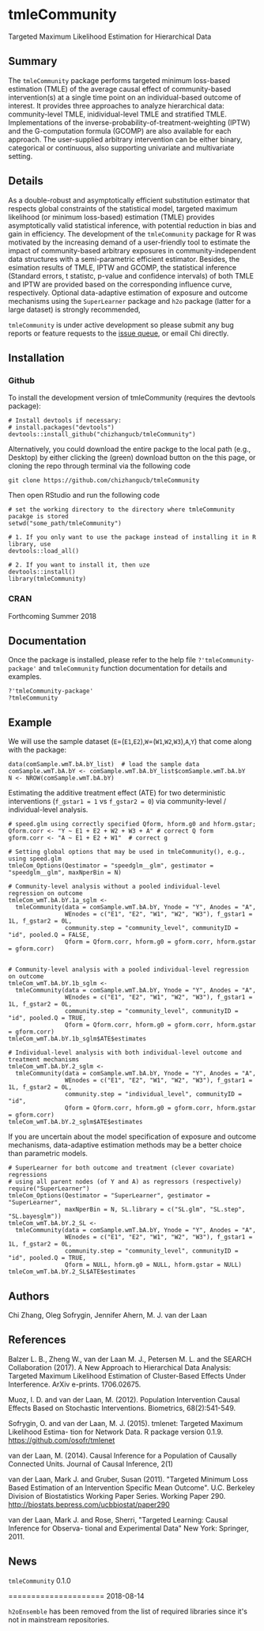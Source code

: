 # tmleCommunity 
Targeted Maximum Likelihood Estimation for Hierarchical Data

## Summary

The `tmleCommunity` package performs targeted minimum loss-based estimation (TMLE) of the average causal effect of community-based intervention(s) at a single time point on an individual-based outcome of interest. It provides three approaches to analyze hierarchical data: community-level TMLE, inidividual-level TMLE and stratified TMLE. Implementations of the inverse-probability-of-treatment-weighting (IPTW) and the G-computation formula (GCOMP) are also available for each approach. The user-supplied arbitrary intervention can be either binary, categorical or continuous, also supporting univariate and multivariate setting. 

## Details

As a double-robust and asymptotically efficient substitution estimator that respects global constraints of the statistical model, targeted maximum likelihood (or minimum loss-based) estimation (TMLE) provides asymptotically valid statistical inference, with potential reduction in bias and gain in efficiency. The development of the `tmleCommunity` package for R was motivated by the increasing demand of a user-friendly tool to estimate the impact of community-based arbitrary exposures in community-independent data structures with a semi-parametric efficient estimator. Besides, the esimation results of TMLE, IPTW and GCOMP, the statistical inference (Standard errors, t statistc, p-value and confidence intervals) of both TMLE and IPTW are provided based on the corresponding influence curve, respectively. Optional data-adaptive estimation of exposure and outcome mechanisms using the `SuperLearner` package and `h2o` package (latter for a large dataset) is strongly recommended,

`tmleCommunity` is under active development so please submit any bug reports or feature requests to the [issue queue](https://github.com/chizhangucb/tmleCommunity/issues), or email Chi directly.

## Installation

### Github
To install the development version of tmleCommunity (requires the devtools package):

```{R install, eval=F}
# Install devtools if necessary:
# install.packages("devtools")
devtools::install_github("chizhangucb/tmleCommunity")
```

Alternatively, you could download the entire packge to the local path (e.g., Desktop) by either clicking the (green) download button on the this page, or cloning the repo through terminal via the following code

```console
git clone https://github.com/chizhangucb/tmleCommunity
```

Then open RStudio and run the following code 

```{R Load, eval=F}
# set the working directory to the directory where tmleCommunity pacakge is stored
setwd("some_path/tmleCommunity")

# 1. If you only want to use the package instead of installing it in R library, use 
devtools::load_all()

# 2. If you want to install it, then uze
devtools::install()
library(tmleCommunity)
```

### CRAN

Forthcoming Summer 2018

## Documentation

Once the package is installed, please refer to the help file `?'tmleCommunity-package'` and `tmleCommunity` function documentation for details and examples.

```{R Documentation, eval=F}
?'tmleCommunity-package'
?tmleCommunity
```

## Example

We will use the sample dataset (`E`=(`E1`,`E2`),`W`=(`W1`,`W2`,`W3`),`A`,`Y`) that come along with the package:

```{R Data, eval=F}
data(comSample.wmT.bA.bY_list)  # load the sample data 
comSample.wmT.bA.bY <- comSample.wmT.bA.bY_list$comSample.wmT.bA.bY
N <- NROW(comSample.wmT.bA.bY)
```

Estimating the additive treatment effect (ATE) for two deterministic interventions (`f_gstar1 = 1` vs `f_gstar2 = 0`) via community-level / individual-level analysis.

```{R GLM_analysis, eval=F}
# speed.glm using correctly specified Qform, hform.g0 and hform.gstar;
Qform.corr <- "Y ~ E1 + E2 + W2 + W3 + A" # correct Q form
gform.corr <- "A ~ E1 + E2 + W1"  # correct g

# Setting global options that may be used in tmleCommunity(), e.g., using speed.glm
tmleCom_Options(Qestimator = "speedglm__glm", gestimator = "speedglm__glm", maxNperBin = N)

# Community-level analysis without a pooled individual-level regression on outcome
tmleCom_wmT.bA.bY.1a_sglm <- 
  tmleCommunity(data = comSample.wmT.bA.bY, Ynode = "Y", Anodes = "A", 
                WEnodes = c("E1", "E2", "W1", "W2", "W3"), f_gstar1 = 1L, f_gstar2 = 0L,
                community.step = "community_level", communityID = "id", pooled.Q = FALSE, 
                Qform = Qform.corr, hform.g0 = gform.corr, hform.gstar = gform.corr)


# Community-level analysis with a pooled individual-level regression on outcome
tmleCom_wmT.bA.bY.1b_sglm <- 
  tmleCommunity(data = comSample.wmT.bA.bY, Ynode = "Y", Anodes = "A", 
                WEnodes = c("E1", "E2", "W1", "W2", "W3"), f_gstar1 = 1L, f_gstar2 = 0L,
                community.step = "community_level", communityID = "id", pooled.Q = TRUE, 
                Qform = Qform.corr, hform.g0 = gform.corr, hform.gstar = gform.corr)
tmleCom_wmT.bA.bY.1b_sglm$ATE$estimates

# Individual-level analysis with both individual-level outcome and treatment mechanisms
tmleCom_wmT.bA.bY.2_sglm <- 
  tmleCommunity(data = comSample.wmT.bA.bY, Ynode = "Y", Anodes = "A", 
                WEnodes = c("E1", "E2", "W1", "W2", "W3"), f_gstar1 = 1L, f_gstar2 = 0L,
                community.step = "individual_level", communityID = "id", 
                Qform = Qform.corr, hform.g0 = gform.corr, hform.gstar = gform.corr)
tmleCom_wmT.bA.bY.2_sglm$ATE$estimates
```

If you are uncertain about the model specification of exposure and outcome mechanisms, data-adaptive estimation methods may be a better choice than parametric models. 

```{R Data_adaptive_analysis, eval=F}
# SuperLearner for both outcome and treatment (clever covariate) regressions
# using all parent nodes (of Y and A) as regressors (respectively)
require("SuperLearner")
tmleCom_Options(Qestimator = "SuperLearner", gestimator = "SuperLearner", 
                maxNperBin = N, SL.library = c("SL.glm", "SL.step", "SL.bayesglm"))
tmleCom_wmT.bA.bY.2_SL <- 
  tmleCommunity(data = comSample.wmT.bA.bY, Ynode = "Y", Anodes = "A", 
                WEnodes = c("E1", "E2", "W1", "W2", "W3"), f_gstar1 = 1L, f_gstar2 = 0L,
                community.step = "community_level", communityID = "id", pooled.Q = TRUE, 
                Qform = NULL, hform.g0 = NULL, hform.gstar = NULL)
tmleCom_wmT.bA.bY.2_SL$ATE$estimates
```

## Authors

Chi Zhang, Oleg Sofrygin, Jennifer Ahern, M. J. van der Laan

## References

Balzer L. B., Zheng W., van der Laan M. J., Petersen M. L. and the SEARCH Collaboration (2017). A New Approach to Hierarchical Data Analysis: Targeted Maximum Likelihood Estimation of Cluster-Based Effects Under Interference. ArXiv e-prints. 1706.02675.

Muoz, I. D. and van der Laan, M. (2012). Population Intervention Causal Effects Based on Stochastic Interventions. Biometrics, 68(2):541-549.

Sofrygin, O. and van der Laan, M. J. (2015). tmlenet: Targeted Maximum Likelihood Estima- tion for Network Data. R package version 0.1.9. https://github.com/osofr/tmlenet

van der Laan, M. (2014). Causal Inference for a Population of Causally Connected Units. Journal of Causal Inference, 2(1)

van der Laan, Mark J. and Gruber, Susan (2011). "Targeted Minimum Loss Based Estimation of an Intervention Specific Mean Outcome". U.C. Berkeley Division of Biostatistics Working Paper Series. Working Paper 290. http://biostats.bepress.com/ucbbiostat/paper290

van der Laan, Mark J. and Rose, Sherri, "Targeted Learning: Causal Inference for Observa- tional and Experimental Data" New York: Springer, 2011.


## News 

`tmleCommunity` 0.1.0

=====================
2018-08-14

`h2oEnsemble` has been removed from the list of required libraries since it's not in mainstream repositories.
